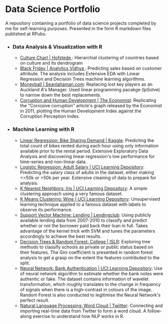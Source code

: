 # Data Science Portfolio


A repository containing a portfolio of data science projects completed by me for self-learning purposes. Presented in the form R markdown files published at RPubs.


- ### Data Analysis & Visualization with R
   - [Culture Chart | Hofstede ](http://rpubs.com/LeeJunHan/490210): Hierarchial clustering of countries based on culture and its dendrogram 
   - [Black Friday |  Analytics Vidhya ](http://rpubs.com/LeeJunHan/454168): Predicting sales based on customer attribute. The analysis includes Extensive EDA with Linear Regression and Decision Trees machine learning algorithms.
   - [Moneyball | Seanlahaman.com](http://rpubs.com/LeeJunHan/453841): Replacing lost key players as an Auckland A's Manager. Used linear programming pacakge (lpSolve) to narrow down the best replacements.
   - [Corruption and Human Development | The Economist](http://rpubs.com/LeeJunHan/453686): Replicating the "Corrosive corruption" article's graph released by the Economist in 2011, plotting the Human Development Index against the Corruption Perception Index.
  
  


- ### Machine Learning with R
  - [Linear Regression: Bike Sharing Demand | Kaggle](http://rpubs.com/LeeJunHan/450898): Predicting the total count of bikes rented during each hour using only information available prior to the rental period. Extensive Exploratory Data Analysis and discovering linear regression's low performance for time-series and non-linear data. 
  - [Logistic Regression: Adult Salary | UCI Learning Depository](http://rpubs.com/LeeJunHan/450142): Predicting the salary class of adults in the dataset, either making <=50k or >50k per year. Extensive cleaning of data to prepare for analysis.
  - [K Nearest Neighbors: Iris | UCI Learning Depository](http://rpubs.com/LeeJunHan/450973): A simple clustering approach using a very famous dataset.  
  - [K Means Clustering: Wine | UCI Learning Depository](http://rpubs.com/LeeJunHan/450046): Unsupervised learning technique applied to a famous dataset with labels to observe its performance. 
  - [Support Vector Machine: Lending | Lendingclub](http://rpubs.com/LeeJunHan/450085): Using publicly available lending data from 2007-2010 to classify and predict whether or not the borrower paid back their loan in full. Takes advantage of the kernel trick with SVM and tunes the parameters accordingly to achieve the best results.
  - [Decision Trees & Random Forest: College | ISLR](http://rpubs.com/LeeJunHan/451869): Exploring tree methods to classify schools as private or public status based on their features. The Gini coefficient is presented in random forest analysis to get a grasp on the extent the features contributed to the split. 
  - [Neural Network: Bank Authentication | UCI Learning Depository](http://rpubs.com/LeeJunHan/451463): Use of neural network algorithm to estimate whether the bank notes were authentic or fake. The dataset contains information of wavelet transformation, which roughly translates to the change in frequency of signals when there is a high-contrast in colours of the image. Random Forest is also conducted to legitimise the Neural Network's perfect result. 
  - [Natural Language Processing: Word Cloud | Twiitter](http://rpubs.com/LeeJunHan/451880): Connecting and importing real-time data from Twitter to form a word cloud. A follow-along exercise to understand how NLP works in R. 
 
 

